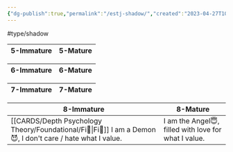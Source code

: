 ```yaml
---
{"dg-publish":true,"permalink":"/estj-shadow/","created":"2023-04-27T10:35:11.724+02:00","updated":"2023-04-27T10:36:57.033+02:00"}
---
```


#type/shadow 

| 5-Immature | 5-Mature |
| ---------- | -------- |

| 6-Immature | 6-Mature |
| ---------- | -------- |

| 7-Immature | 7-Mature |
| ---------- | -------- |

| 8-Immature                                                  | 8-Mature                                              |
| ----------------------------------------------------------- | ----------------------------------------------------- |
| [[CARDS/Depth Psychology Theory/Foundational/Fi🧭\|Fi🧭]] I am a Demon😈, I don't care / hate  what I value. | I am the Angel😇, filled with love for  what I value. |

